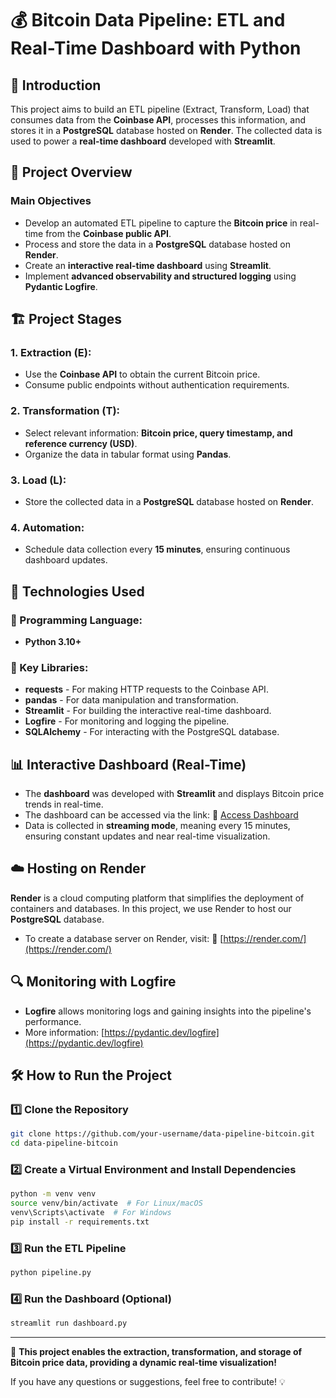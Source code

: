 # 💰 Bitcoin Data Pipeline: ETL and Real-Time Dashboard with Python

## 📌 Introduction
This project aims to build an ETL pipeline (Extract, Transform, Load) that consumes data from the **Coinbase API**, processes this information, and stores it in a **PostgreSQL** database hosted on **Render**. The collected data is used to power a **real-time dashboard** developed with **Streamlit**.

## 🎯 Project Overview

### Main Objectives
- Develop an automated ETL pipeline to capture the **Bitcoin price** in real-time from the **Coinbase public API**.
- Process and store the data in a **PostgreSQL** database hosted on **Render**.
- Create an **interactive real-time dashboard** using **Streamlit**.
- Implement **advanced observability and structured logging** using **Pydantic Logfire**.

## 🏗️ Project Stages
### 1. Extraction (E):
- Use the **Coinbase API** to obtain the current Bitcoin price.
- Consume public endpoints without authentication requirements.

### 2. Transformation (T):
- Select relevant information: **Bitcoin price, query timestamp, and reference currency (USD)**.
- Organize the data in tabular format using **Pandas**.

### 3. Load (L):
- Store the collected data in a **PostgreSQL** database hosted on **Render**.

### 4. Automation:
- Schedule data collection every **15 minutes**, ensuring continuous dashboard updates.

## 🚀 Technologies Used
### 🔹 Programming Language:
- **Python 3.10+**

### 🔹 Key Libraries:
- **requests** - For making HTTP requests to the Coinbase API.
- **pandas** - For data manipulation and transformation.
- **Streamlit** - For building the interactive real-time dashboard.
- **Logfire** - For monitoring and logging the pipeline.
- **SQLAlchemy** - For interacting with the PostgreSQL database.

## 📊 Interactive Dashboard (Real-Time)
- The **dashboard** was developed with **Streamlit** and displays Bitcoin price trends in real-time.
- The dashboard can be accessed via the link:
  🔗 [Access Dashboard](https://etlprojectapiextract-1-vke7.onrender.com)
- Data is collected in **streaming mode**, meaning every 15 minutes, ensuring constant updates and near real-time visualization.

## ☁️ Hosting on Render
**Render** is a cloud computing platform that simplifies the deployment of containers and databases. In this project, we use Render to host our **PostgreSQL** database.
- To create a database server on Render, visit:
  🔗 [https://render.com/](https://render.com/)

## 🔍 Monitoring with Logfire
- **Logfire** allows monitoring logs and gaining insights into the pipeline's performance.
- More information: [https://pydantic.dev/logfire](https://pydantic.dev/logfire)

## 🛠️ How to Run the Project

### 1️⃣ Clone the Repository
```bash
git clone https://github.com/your-username/data-pipeline-bitcoin.git
cd data-pipeline-bitcoin
```

### 2️⃣ Create a Virtual Environment and Install Dependencies
```bash
python -m venv venv
source venv/bin/activate  # For Linux/macOS
venv\Scripts\activate  # For Windows
pip install -r requirements.txt
```

### 3️⃣ Run the ETL Pipeline
```bash
python pipeline.py
```

### 4️⃣ Run the Dashboard (Optional)
```bash
streamlit run dashboard.py
```


---
🚀 **This project enables the extraction, transformation, and storage of Bitcoin price data, providing a dynamic real-time visualization!**

If you have any questions or suggestions, feel free to contribute! 💡

